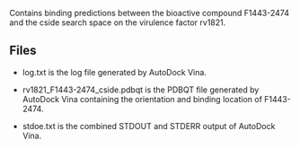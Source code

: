 Contains binding predictions between the bioactive compound F1443-2474 and the cside search space on the virulence factor rv1821.

## Files

- log.txt is the log file generated by AutoDock Vina.

- rv1821_F1443-2474_cside.pdbqt is the PDBQT file generated by AutoDock Vina containing the orientation and binding location of F1443-2474.

- stdoe.txt is the combined STDOUT and STDERR output of AutoDock Vina.

